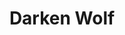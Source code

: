 ---
layout: ../../../../layouts/LayoutMDAdanics.astro
title: Darken Wolf
category: Creature
description: No se deja acariciar
race: Wolfskin
specie: DarkenWolf
image: https://placehold.jp/350x250.png
---